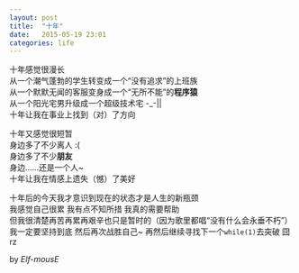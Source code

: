 ```yaml
---
layout: post
title:  "十年"
date:   2015-05-19 23:01
categories: life
---
```


十年感觉很漫长  
从一个潮气蓬勃的学生转变成一个“没有追求”的上班族  
从一个默默无闻的客服变身成一个“无所不能”的**程序猿**  
从一个阳光宅男升级成一个超级技术宅 -_-||  
十年让我在事业上找到（对）了方向  

十年又感觉很短暂  
身边多了不少离人 :(  
身边多了不少**朋友**  
身边……还是一个人~  
十年让我在情感上遗失（憾）了美好  

十年后的今天我才意识到现在的状态才是人生的新瓶颈  
我感觉自己很累 我有点不知所措 我真的需要帮助  
但我很清楚再苦再累再艰辛也只是暂时的（因为歌里都唱“没有什么会永垂不朽”）
我一定要坚持到底 然后再次战胜自己~
再然后继续寻找下一个`while(1)`去突破 囧rz

by *Elf-mousE*
